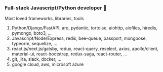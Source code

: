 ### Full-stack Javascript/Python developer 👋

Most loved frameworks, libraries, tools
1. Python/Django/FastAPI, arq, pydantic, tortoise, aiohttp, aiofiles, hiredis, pymongo, boto3, ...
2. Javascript/Node/Express, redis, bee-queue, passport, mongoose, typeorm, sequelize, ...
3. react.js/next.js/gatsby, redux, react-query, reselect, axios, apollo/client, material-ui, react-bootstrap, redux-saga, react-router, ...
4. git, jira, slack, docker, ...
5. google cloud, aws, microsoft azure


